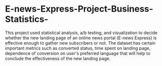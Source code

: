 # E-news-Express-Project-Business-Statistics-
This project used statistical analysis, a/b testing, and visualization to decide whether the new landing page of an online news portal (E-news Express) is effective enough to gather new subscribers or not. 
The dataset has certain important metrics such as converted status, time spent on landing page, dependence of conversion on user's preferred language that will help to conclude the effectiveness of the new landing page.
